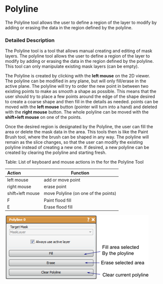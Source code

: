 # Polyline

The Polyline tool allows the user to define a region of the layer to modify by adding or erasing the data in the region defined by the polyline.

### Detailed Description

The Polyline tool is a tool that allows manual creating and editing of mask layers. The polyline tool allows the user to define a region of the layer to modify by adding or erasing the data in the region defined by the polyline. This tool can only manipulate existing mask layers (can be empty).

The Polyline is created by clicking with the **left mouse** on the 2D viewer. The polyline can be modified in any plane, but will only fill/erase in the active plane. The polyline will try to order the new point in between two existing points to make as smooth a shape as possible. This means that the user should try to place a few points around the edge of the shape desired to create a coarse shape and then fill in the details as needed. points can be moved with the **left mouse** button (pointer will turn into a hand) and deleted with the **right mouse** button. The whole polyline can be moved with the **shift+left mouse** on one of the points.

Once the desired region is designated by the Polyline, the user can fill the area or delete the mask data in the area. This tools then is like the Paint Brush tool, where the brush can be shaped in any way. The polyline will remain as the slice changes, so that the user can modify the existing polyline instead of creating a new one. If desired, a new polyline can be created by clearing the polyline and starting fresh.

Table: List of keyboard and mouse actions in the for the Polyline Tool

| Action               | Function                             |
| :------------------- | ------------------------------------ |
| left mouse           | add or move point                    |
| right mouse          | erase point                          |
| shift+left mouse     | move Polyline (on one of the points) |
| F                    | Paint flood fill                     |
| E                    | Erase flood fill                     |

![alt text](../images/PolylineGUI.png)
